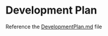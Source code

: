 # Development Plan

Reference the [DevelopmentPlan.md](https://github.com/Spitgranger/capstone/blob/main/docs/DevelopmentPlan/DevelopmentPlan.md) file
